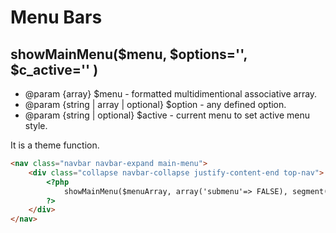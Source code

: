 # Menu Bars

## showMainMenu($menu, $options='', $c_active='' )
 * @param {array} $menu - formatted multidimentional associative array.
 * @param {string | array | optional} $option - any defined option.
 * @param {string | optional} $active - current menu to set active menu style.

It is a theme function.

```html
<nav class="navbar navbar-expand main-menu">				  
	<div class="collapse navbar-collapse justify-content-end top-nav">		
		<?php 
			showMainMenu($menuArray, array('submenu'=> FALSE), segment(1) );
		?>
	</div>																
</nav>
```
